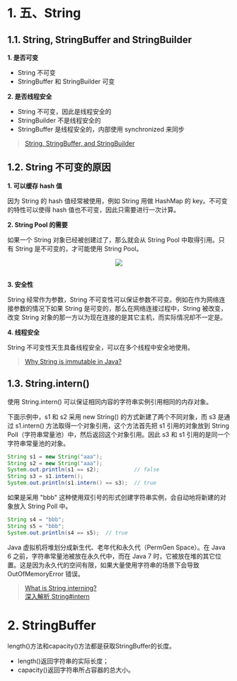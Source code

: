 # 1. 五、String

## 1.1. String, StringBuffer and StringBuilder

**1. 是否可变** 

- String 不可变
- StringBuffer 和 StringBuilder 可变

**2. 是否线程安全** 

- String 不可变，因此是线程安全的
- StringBuilder 不是线程安全的
- StringBuffer 是线程安全的，内部使用 synchronized 来同步

> [String, StringBuffer, and StringBuilder](https://stackoverflow.com/questions/2971315/string-stringbuffer-and-stringbuilder)

## 1.2. String 不可变的原因

**1. 可以缓存 hash 值** 

因为 String 的 hash 值经常被使用，例如 String 用做 HashMap 的 key。不可变的特性可以使得 hash 值也不可变，因此只需要进行一次计算。

**2. String Pool 的需要** 

如果一个 String 对象已经被创建过了，那么就会从 String Pool 中取得引用。只有 String 是不可变的，才可能使用 String Pool。

<div align="center"> <img src="../pics//f76067a5-7d5f-4135-9549-8199c77d8f1c.jpg"/> </div><br>

**3. 安全性** 

String 经常作为参数，String 不可变性可以保证参数不可变。例如在作为网络连接参数的情况下如果 String 是可变的，那么在网络连接过程中，String 被改变，改变 String 对象的那一方以为现在连接的是其它主机，而实际情况却不一定是。

**4. 线程安全** 

String 不可变性天生具备线程安全，可以在多个线程中安全地使用。

> [Why String is immutable in Java?](https://www.programcreek.com/2013/04/why-string-is-immutable-in-java/)

## 1.3. String.intern()

使用 String.intern() 可以保证相同内容的字符串实例引用相同的内存对象。

下面示例中，s1 和 s2 采用 new String() 的方式新建了两个不同对象，而 s3 是通过 s1.intern() 方法取得一个对象引用，这个方法首先把 s1 引用的对象放到 String Poll（字符串常量池）中，然后返回这个对象引用。因此 s3 和 s1 引用的是同一个字符串常量池的对象。

```java
String s1 = new String("aaa");
String s2 = new String("aaa");
System.out.println(s1 == s2);           // false
String s3 = s1.intern();
System.out.println(s1.intern() == s3);  // true
```

如果是采用 "bbb" 这种使用双引号的形式创建字符串实例，会自动地将新建的对象放入 String Poll 中。

```java
String s4 = "bbb";
String s5 = "bbb";
System.out.println(s4 == s5);  // true
```

Java 虚拟机将堆划分成新生代、老年代和永久代（PermGen Space）。在 Java 6 之前，字符串常量池被放在永久代中，而在 Java 7 时，它被放在堆的其它位置。这是因为永久代的空间有限，如果大量使用字符串的场景下会导致 OutOfMemoryError 错误。

> [What is String interning?](https://stackoverflow.com/questions/10578984/what-is-string-interning) </br> [深入解析 String#intern](https://tech.meituan.com/in_depth_understanding_string_intern.html)
# 2. StringBuffer

length()方法和capacity()方法都是获取StringBuffer的长度。

- length()返回字符串的实际长度； 
- capacity()返回字符串所占容器的总大小。 